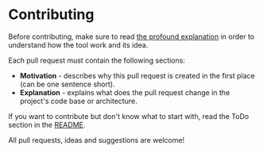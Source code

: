 # Contributing

Before contributing, make sure to read [the profound explanation](./docs/tool-profound-explanation.md) in order to understand how the tool work and its idea. 

Each pull request must contain the following sections:
- **Motivation** - describes why this pull request is created in the first place (can be one sentence short).
- **Explanation** - explains what does the pull request change in the project's code base or architecture.

If you want to contribute but don't know what to start with, read the ToDo section in the [README](README.md). 

All pull requests, ideas and suggestions are welcome!
